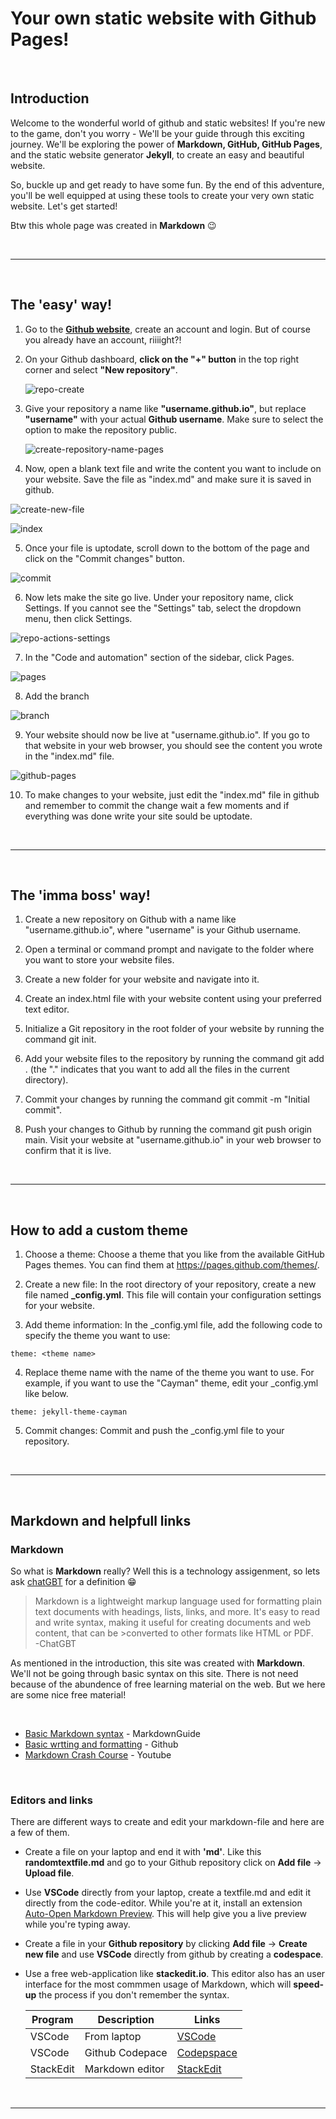 # Your own static website with Github Pages!
<br>

## Introduction  

Welcome to the wonderful world of github and static websites! If you're new to the game, don't you worry - We'll be your guide through this exciting journey. We'll be exploring the power of **Markdown, GitHub, GitHub Pages**, and the static website generator **Jekyll**, to create an easy and beautiful website.  

So, buckle up and get ready to have some fun. By the end of this adventure, you'll be well equipped at using these tools to create your very own static website. Let's get started!  

Btw this whole page was created in **Markdown** 😉

<br>

---  
<br>

## The **'easy'** way!  

1. Go to the **[Github website][github]**, create an account and login. But of course you already have an account, riiiight?!

2. On your Github dashboard, **click on the "+" button** in the top right corner and select **"New repository"**.  


    ![repo-create](repo-create.webp)


3. Give your repository a name like **"username.github.io"**, but replace **"username"** with your actual **Github username**. Make sure to select the option to make the repository public.  


    ![create-repository-name-pages](create-repository-name-pages.webp)


4. Now, open a blank text file and write the content you want to include on your website. Save the file as "index.md" and make sure it is saved in github.


  ![create-new-file](create-new-file.png)
  
  ![index](index.png)

5. Once your file is uptodate, scroll down to the bottom of the page and click on the "Commit changes" button.


  ![commit](commit.png)

6. Now lets make the site go live. Under your repository name, click  Settings. If you cannot see the "Settings" tab, select the dropdown menu, then click Settings.


  ![repo-actions-settings](repo-actions-settings.webp)

7. In the "Code and automation" section of the sidebar, click Pages.


  ![pages](pages.png)
  
8. Add the branch


  ![branch](branch.png)

9. Your website should now be live at "username.github.io". If you go to that website in your web browser, you should see the content you wrote in the "index.md" file.


  ![github-pages](github-pages.png)

10. To make changes to your website, just edit the "index.md" file in github and remember to commit the change wait a few moments and if everything was done write your site sould be uptodate.



<br>

---
<br>

## The **'imma boss'** way!  

1. Create a new repository on Github with a name like "username.github.io", where "username" is your Github username.  

2. Open a terminal or command prompt and navigate to the folder where you want to store your website files.  

3. Create a new folder for your website and navigate into it.  

4. Create an index.html file with your website content using your preferred text editor.  

5. Initialize a Git repository in the root folder of your website by running the command git init.  

6. Add your website files to the repository by running the command git add . (the "." indicates that you want to add all the files in the current directory).  

7. Commit your changes by running the command git commit -m "Initial commit".  

8. Push your changes to Github by running the command git push origin main.
Visit your website at "username.github.io" in your web browser to confirm that it is live.  
<br>

---
<br>

## How to add a custom theme  

1. Choose a theme: Choose a theme that you like from the available GitHub Pages themes. You can find them at https://pages.github.com/themes/.

2. Create a new file: In the root directory of your repository, create a new file named **_config.yml**. This file will contain your configuration settings for your website.

3. Add theme information: In the _config.yml file, add the following code to specify the theme you want to use:
```
theme: <theme name>
```
4. Replace theme name with the name of the theme you want to use. For example, if you want to use the "Cayman" theme, edit your _config.yml like below.
```
theme: jekyll-theme-cayman
```

5. Commit changes: Commit and push the _config.yml file to your repository.  

<br>

---
<br>

## Markdown and helpfull links

### Markdown  
So what is **Markdown** really? Well this is a technology assigenment, so lets ask [chatGBT][chat] for a definition 😁 

> Markdown is a lightweight markup language used for formatting plain text documents with headings, lists, links, and more. It's easy to read and write syntax, making it useful for creating documents and web content, that can be >converted to other formats like HTML or PDF.  
> -ChatGBT  


As mentioned in the introduction, this site was created with **Markdown**. We'll not be going through basic syntax on this site. There is not need because of the abundence of free learning material on the web. But we here are some nice free material! 

<br>

- [Basic Markdown syntax][markdown-syntax] - MarkdownGuide
- [Basic wrtting and formatting][github-markdown] - Github
- [Markdown Crash Course][markdownCC] - Youtube

<br>

### Editors and links

There are different ways to create and edit your markdown-file and here are a few of them.

- Create a file on your laptop and end it with **'md'**. Like this **randomtextfile.md** and go to your Github repository click on **Add file** -> **Upload file**.

- Use **VSCode** directly from your laptop, create a textfile.md and edit it directly from the code-editor. While you're at it, install an extension [Auto-Open Markdown Preview][auto-open]. This will help give you a live preview while you're typing away.  

- Create a file in your **Github repository** by clicking **Add file** -> **Create new file** and use **VSCode** directly from github by creating a **codespace**.  

- Use a free web-application like **stackedit.io**. This editor also has an user interface for the most commmen usage of Markdown, which will **speed-up** the process if you don't remember the syntax.  


    | Program     | Description | Links |
    | ----------- | ----------- | ---------- |
    | VSCode      | From laptop | [VSCode][vsc] |
    | VSCode      | Github Codepace | [Codepspace][codespace] |
    | StackEdit   | Markdown editor | [StackEdit][stackedit] |     




<!-- Links -->
[github]: https://www.github.com/join
[vsc]: https://code.visualstudio.com/download
[stackedit]: https://stackedit.io/
[codespace]: https://github.com/codespaces/new
[auto-open]: https://marketplace.visualstudio.com/items?itemName=hnw.vscode-auto-open-markdown-preview
[chat]: https://chat.openai.com/chat
[markdown-syntax]: https://www.markdownguide.org/basic-syntax/
[github-markdown]: https://docs.github.com/en/get-started/writing-on-github/getting-started-with-writing-and-formatting-on-github/basic-writing-and-formatting-syntax
[markdownCC]: https://www.youtube.com/watch?v=HUBNt18RFbo&t=659s

<br>

---
<br>

